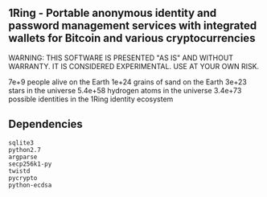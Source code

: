 1Ring - Portable anonymous identity and password management services with integrated wallets for Bitcoin and various cryptocurrencies
-------------------
WARNING: THIS SOFTWARE IS PRESENTED "AS IS" AND WITHOUT WARRANTY.  IT IS CONSIDERED EXPERIMENTAL.  USE AT YOUR OWN RISK.

7e+9 people alive on the Earth 
1e+24 grains of sand on the Earth
3e+23 stars in the universe
5.4e+58 hydrogen atoms in the universe
3.4e+73 possible identities in the 1Ring identity ecosystem

Dependencies 
-------------------
    sqlite3
    python2.7
    argparse
    secp256k1-py
    twistd
    pycrypto
    python-ecdsa